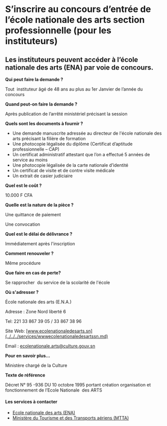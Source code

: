 # S’inscrire au concours d’entrée de l’école nationale des arts section professionnelle (pour les instituteurs)

Les instituteurs peuvent accéder à l’école nationale des arts (ENA) par voie de concours.
-----------------------------------------------------------------------------------------

**Qui peut faire la demande ?**

Tout  instituteur âgé de 48 ans au plus au 1er Janvier de l’année du concours

**Quand peut-on faire la demande ?**

Après publication de l’arrêté ministériel précisant la session[](../../../services/.md)

**Quels sont les documents à fournir ?**

*   Une demande manuscrite adressée au directeur de l'école nationale des arts précisant la filière de formation
*   Une photocopie légalisée du diplôme (Certificat d’aptitude professionnelle – CAP)
*   Un certificat administratif attestant que l’on a effectué 5 années de service au moins
*   Une photocopie légalisée de la carte nationale d’identité
*   Un certificat de visite et de contre visite médicale
*   Un extrait de casier judiciaire

**Quel est le coût ?**

10.000 F CFA

**Quelle est la nature de la pièce ?**

Une quittance de paiement

Une convocation

**Quel est le délai de délivrance ?**

Immédiatement après l'inscription

**Comment renouveler ?**

Même procédure

**Que faire en cas de perte?**

Se rapprocher  du service de la scolarité de l'école

**Où s'adresser ?**

École nationale des arts (E.N.A.)

Adresse : Zone Nord liberté 6

Tel: 221 33 867 39 05 / 33 867 38 96

Site Web: [www.ecolenationaledesarts.sn](../../../services/wwwecolenationaledesartssn.md)

Email : ecolenationale.arts@culture.gouv.sn

**Pour en savoir plus...** 

Ministère chargé de la Culture

**Texte de référence**

Décret N° 95 -936 DU 10 octobre 1995 portant création organisation et fonctionnement de l’Ecole Nationale  des ARTS

#### Les services à contacter

*   [Ecole nationale des arts (ENA)](../../../services/ecole-nationale-des-arts-ena.md)
*   [Ministère du Tourisme et des Transports aériens (MTTA)](../../../services/ministere-du-tourisme-et-des-transports-aeriens-mtta.md)